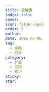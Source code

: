```yaml
---
title: 金融类
index: false
cover: 
icon: folder-open
order: 2
author: 
date: 2025-06-06
tag:
  - 金融
  - 目录
category:
  - 扩展
  - 文档
  - 知识
sticky: 
star: 
---
```


<Catalog />
